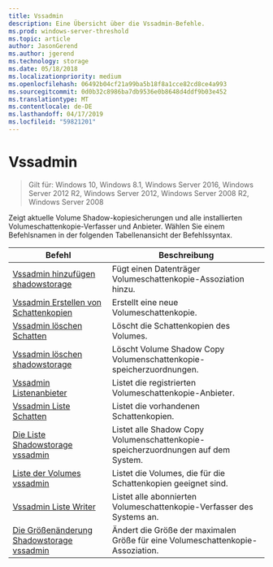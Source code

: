 ```yaml
---
title: Vssadmin
description: Eine Übersicht über die Vssadmin-Befehle.
ms.prod: windows-server-threshold
ms.topic: article
author: JasonGerend
ms.author: jgerend
ms.technology: storage
ms.date: 05/18/2018
ms.localizationpriority: medium
ms.openlocfilehash: 06492b04cf21a99ba5b18f8a1cce82cd8ce4a993
ms.sourcegitcommit: 0d0b32c8986ba7db9536e0b8648d4ddf9b03e452
ms.translationtype: MT
ms.contentlocale: de-DE
ms.lasthandoff: 04/17/2019
ms.locfileid: "59821201"
---
```

# <a name="vssadmin"></a>Vssadmin

>Gilt für: Windows 10, Windows 8.1, Windows Server 2016, Windows Server 2012 R2, Windows Server 2012, Windows Server 2008 R2, Windows Server 2008

Zeigt aktuelle Volume Shadow-kopiesicherungen und alle installierten Volumeschattenkopie-Verfasser und Anbieter. Wählen Sie einem Befehlsnamen in der folgenden Tabellenansicht der Befehlssyntax.

|Befehl|Beschreibung|
|---|---|
|[Vssadmin hinzufügen shadowstorage](https://docs.microsoft.com/previous-versions/windows/it-pro/windows-server-2012-r2-and-2012/cc788051(v%3dws.11))|Fügt einen Datenträger Volumeschattenkopie-Assoziation hinzu.|
|[Vssadmin Erstellen von Schattenkopien](https://docs.microsoft.com/previous-versions/windows/it-pro/windows-server-2012-r2-and-2012/cc788055(v%3dws.11))|Erstellt eine neue Volumeschattenkopie.|
|[Vssadmin löschen Schatten](vssadmin-delete-shadows.md)|Löscht die Schattenkopien des Volumes.|
|[Vssadmin löschen shadowstorage](https://docs.microsoft.com/previous-versions/windows/it-pro/windows-server-2012-r2-and-2012/cc785461(v%3dws.11))|Löscht Volume Shadow Copy Volumenschattenkopie-speicherzuordnungen.|
|[Vssadmin Listenanbieter](https://docs.microsoft.com/previous-versions/windows/it-pro/windows-server-2012-r2-and-2012/cc788108(v%3dws.11))|Listet die registrierten Volumeschattenkopie-Anbieter.|
|[Vssadmin Liste Schatten](vssadmin-list-shadows.md)|Listet die vorhandenen Schattenkopien.|
|[Die Liste Shadowstorage vssadmin](https://docs.microsoft.com/previous-versions/windows/it-pro/windows-server-2012-r2-and-2012/cc788045(v%3dws.11))|Listet alle Shadow Copy Volumenschattenkopie-speicherzuordnungen auf dem System.|
|[Liste der Volumes vssadmin](https://docs.microsoft.com/previous-versions/windows/it-pro/windows-server-2012-r2-and-2012/cc788064(v%3dws.11))|Listet die Volumes, die für die Schattenkopien geeignet sind.|
|[Vssadmin Liste Writer](vssadmin-list-writers.md)|Listet alle abonnierten Volumeschattenkopie-Verfasser des Systems an.|
|[Die Größenänderung Shadowstorage vssadmin](https://docs.microsoft.com/previous-versions/windows/it-pro/windows-server-2012-r2-and-2012/cc788050(v%3dws.11))|Ändert die Größe der maximalen Größe für eine Volumeschattenkopie-Assoziation.|